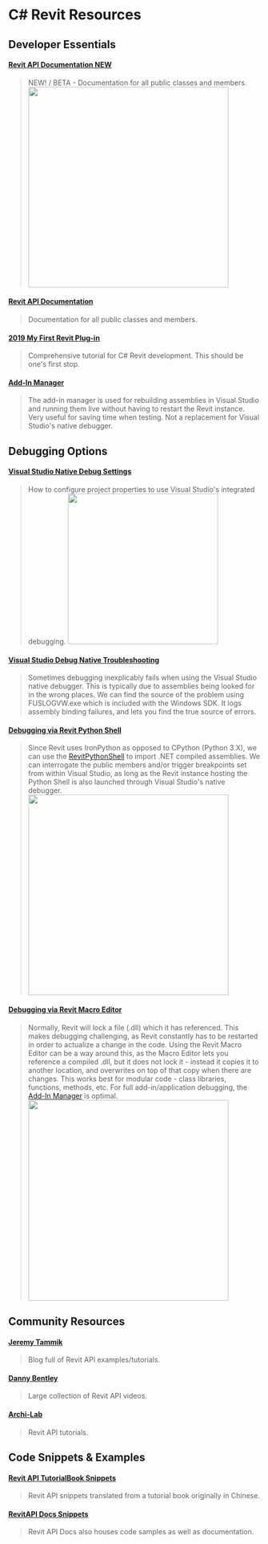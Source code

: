 # C# Revit Resources

## Developer Essentials

#### [Revit API Documentation NEW](https://apidocs.co/)
> NEW! / BETA - Documentation for all public classes and members.
> <a href="https://github.com/mitevpi/awesome-bim/blob/master/Revit/C%23/Assets/apidocs.png"><img src="https://github.com/mitevpi/awesome-bim/blob/master/Revit/C%23/Assets/apidocs.png" height="400"></a>

#### [Revit API Documentation](http://www.revitapidocs.com/)
> Documentation for all public classes and members.

#### [2019 My First Revit Plug-in](https://knowledge.autodesk.com/support/revit-products/learn-explore/caas/simplecontent/content/my-first-revit-plug-overview.html)
> Comprehensive tutorial for C# Revit development. This should be one's first stop.

#### [Add-In Manager](https://knowledge.autodesk.com/support/revit-products/getting-started/caas/screencast/Main/Details/f62848c4-66fb-4ccd-8d74-0626e80c42d5.html)
> The add-in manager is used for rebuilding assemblies in Visual Studio and running them live without having to restart the Revit instance. Very useful for saving time when testing. Not a replacement for Visual Studio's native debugger.

## Debugging Options

#### [Visual Studio Native Debug Settings](/../../tree/master/IDE/VisualStudio/Assets/visualstudio_debugsettings.png)
> How to configure project properties to use Visual Studio's integrated debugging.
> <a href="https://github.com/mitevpi/awesome-bim/blob/master/IDE/VisualStudio/Assets/visualstudio_debugsettings.png"><img src="https://github.com/mitevpi/awesome-bim/blob/master/IDE/VisualStudio/Assets/visualstudio_debugsettings.png" height="300"></a>

#### [Visual Studio Debug Native Troubleshooting](/../../tree/master/IDE/VisualStudio/Assets/visualstudio_debug_troubleshooting.png)
> Sometimes debugging inexplicably fails when using the Visual Studio native debugger. This is typically due to assemblies being looked for in the wrong places. We can find the source of the problem using FUSLOGVW.exe which is included with the Windows SDK. It logs assembly binding failures, and lets you find the true source of errors.

#### [Debugging via Revit Python Shell](https://github.com/mitevpi/awesome-bim/tree/master/Revit/C%23/Assets/csharp_debug_rps.png)
> Since Revit uses IronPython as opposed to CPython (Python 3.X), we can use the [RevitPythonShell](https://github.com/architecture-building-systems/revitpythonshell) to import .NET compiled assemblies. We can interrogate the public members and/or trigger breakpoints set from within Visual Studio, as long as the Revit instance hosting the Python Shell is also launched through Visual Studio's native debugger.
> <a href="https://github.com/mitevpi/awesome-bim/blob/master/Revit/C%23/Assets/csharp_debug_rps.png"><img src="https://github.com/mitevpi/awesome-bim/blob/master/Revit/C%23/Assets/csharp_debug_rps.png" height="400"></a>

#### [Debugging via Revit Macro Editor](https://github.com/mitevpi/awesome-bim/tree/master/Revit/C%23/Assets/csharp_debug_macroeditor.png)
> Normally, Revit will lock a file (.dll) which it has referenced. This makes debugging challenging, as Revit constantly has to be restarted in order to actualize a change in the code. Using the Revit Macro Editor can be a way around this, as the Macro Editor lets you reference a compiled .dll, but it does not lock it - instead it copies it to another location, and overwrites on top of that copy when there are changes. This works best for modular code - class libraries, functions, methods, etc. For full add-in/application debugging, the [Add-In Manager](https://knowledge.autodesk.com/support/revit-products/getting-started/caas/screencast/Main/Details/f62848c4-66fb-4ccd-8d74-0626e80c42d5.html) is optimal.
> <a href="https://github.com/mitevpi/awesome-bim/blob/master/Revit/C%23/Assets/csharp_debug_macroeditor.png"><img src="https://github.com/mitevpi/awesome-bim/blob/master/Revit/C%23/Assets/csharp_debug_macroeditor.png" height="400"></a>


## Community Resources

#### [Jeremy Tammik](http://thebuildingcoder.typepad.com/blog/2018/06/revit-2019-sdk-and-my-first-plugin-update.html#2)
> Blog full of Revit API examples/tutorials.

#### [Danny Bentley](https://www.youtube.com/channel/UC1Dx-jGyRbvvHzZ8ZyGWF5w/videos?disable_polymer=1)
> Large collection of Revit API videos.

#### [Archi-Lab](http://archi-lab.net/create-your-own-tab-and-buttons-in-revit/)
> Revit API tutorials.



## Code Snippets & Examples

#### [Revit API TutorialBook Snippets](https://github.com/mitevpi/revit-api-snippets)
> Revit API snippets translated from a tutorial book originally in Chinese.

#### [RevitAPI Docs Snippets](http://www.revitapidocs.com/code/)
> Revit API Docs also houses code samples as well as documentation.
